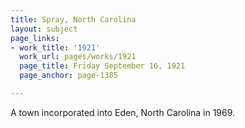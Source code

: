 ```yaml
---
title: Spray, North Carolina
layout: subject
page_links:
- work_title: '1921'
  work_url: pages/works/1921
  page_title: Friday September 16, 1921
  page_anchor: page-1385

---
```

<p>A town incorporated into Eden, North Carolina in 1969.</p>